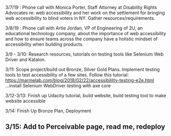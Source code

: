 3/7/19 : Phone call with Monica Porter, Staff Attorney at Disability Rights Advocates re: web accessibility and her work on the settlement for bringing web accessibility to blind voters in NY. Gather resources/requirements. 

3/8/19 : Phone call with Artie Jordan, VP of Engineering of 2U, an educational technology company, about the importance of web accessibility and how to ensure teams across the company have a holistic mindset of accessibility when building products. 

3/9 - 3/10: Research resources, tutorials on testing tools like Selenium Web Driver and Katalon. 

3/11: Scope project/build out Bronze, Silver Gold Plans. Implement testing tools to test accessibility of a few sites. Follow this tutorial: https://marmelab.com/blog/2018/02/22/accessibililty-testing-e2e.html ...install Selenium WebDriver testing with axe core 

3/12-3/13: Finish up Udacity tutorial, build website, build testing tool to make website accessible 

3/14: Finish Up Bronze Plan, Deployment 

3/15: Add to Perceivable page, read me, redeploy 
- 

